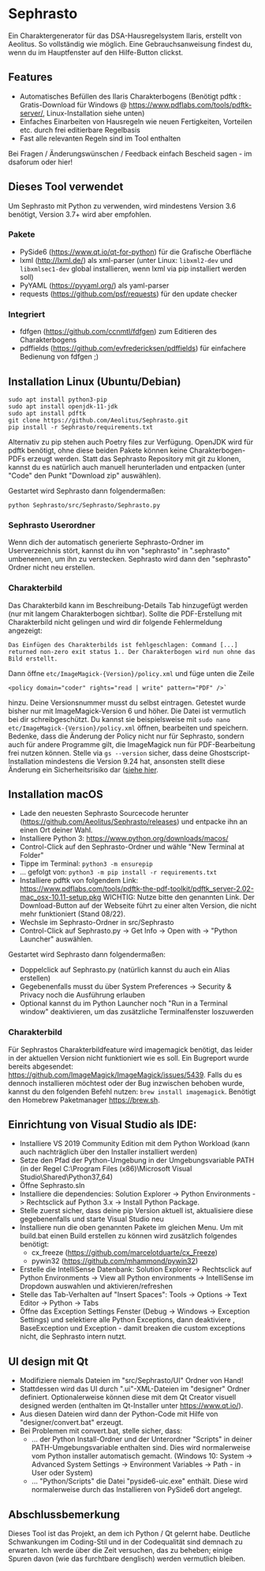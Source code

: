 # Sephrasto
Ein Charaktergenerator für das DSA-Hausregelsystem Ilaris, erstellt von Aeolitus. So vollständig wie möglich. Eine Gebrauchsanweisung findest du, wenn du im Hauptfenster auf den Hilfe-Button clickst.

## Features
* Automatisches Befüllen des Ilaris Charakterbogens (Benötigt pdftk : Gratis-Download für Windows @ https://www.pdflabs.com/tools/pdftk-server/, Linux-Installation siehe unten)
* Einfaches Einarbeiten von Hausregeln wie neuen Fertigkeiten, Vorteilen etc. durch frei editierbare Regelbasis
* Fast alle relevanten Regeln sind im Tool enthalten

Bei Fragen / Änderungswünschen / Feedback einfach Bescheid sagen - im dsaforum oder hier!

## Dieses Tool verwendet

Um Sephrasto mit Python zu verwenden, wird mindestens Version 3.6 benötigt, Version 3.7+ wird aber empfohlen. 

### Pakete
* PySide6 (https://www.qt.io/qt-for-python) für die Grafische Oberfläche
* lxml (http://lxml.de/) als xml-parser (unter Linux: `libxml2-dev` und `libxmlsec1-dev` global installieren, wenn lxml via pip installiert werden soll)
* PyYAML (https://pyyaml.org/) als yaml-parser
* requests (https://github.com/psf/requests) für den update checker

### Integriert
* fdfgen (https://github.com/ccnmtl/fdfgen) zum Editieren des Charakterbogens 
* pdffields (https://github.com/evfredericksen/pdffields) für einfachere Bedienung von fdfgen ;)

## Installation Linux (Ubuntu/Debian)
```
sudo apt install python3-pip
sudo apt install openjdk-11-jdk
sudo apt install pdftk
git clone https://github.com/Aeolitus/Sephrasto.git
pip install -r Sephrasto/requirements.txt
```
Alternativ zu pip stehen auch Poetry files zur Verfügung. OpenJDK wird für pdftk benötigt, ohne diese beiden Pakete können keine Charakterbogen-PDFs erzeugt werden. Statt das Sephrasto Repository mit git zu klonen, kannst du es natürlich auch manuell herunterladen und entpacken (unter "Code" den Punkt "Download zip" auswählen).

Gestartet wird Sephrasto dann folgendermaßen:
```
python Sephrasto/src/Sephrasto/Sephrasto.py
```

### Sephrasto Userordner ###
Wenn dich der automatisch generierte Sephrasto-Ordner im Userverzeichnis stört, kannst du ihn von "sephrasto" in ".sephrasto" umbenennen, um ihn zu verstecken. Sephrasto wird dann den "sephrasto" Ordner nicht neu erstellen.

### Charakterbild ###
Das Charakterbild kann im Beschreibung-Details Tab hinzugefügt werden (nur mit langem Charakterbogen sichtbar). Sollte die PDF-Erstellung mit Charakterbild nicht gelingen und wird dir folgende Fehlermeldung angezeigt:
```
Das Einfügen des Charakterbilds ist fehlgeschlagen: Command [...] returned non-zero exit status 1.. Der Charakterbogen wird nun ohne das Bild erstellt.
```
Dann öffne `etc/ImageMagick-{Version}/policy.xml` und füge unten die Zeile
```
<policy domain="coder" rights="read | write" pattern="PDF" />`
```
hinzu. Deine Versionsnummer musst du selbst eintragen. Getestet wurde bisher nur mit ImageMagick-Version 6 und höher. Die Datei ist vermutlich bei dir schreibgeschützt. Du kannst sie beispielsweise mit `sudo nano etc/ImageMagick-{Version}/policy.xml` öffnen, bearbeiten und speichern. Bedenke, dass die Änderung der Policy nicht nur für Sephrasto, sondern auch für andere Programme gilt, die ImageMagick nun für PDF-Bearbeitung frei nutzen können. Stelle via ```gs --version``` sicher, dass deine Ghostscript-Installation mindestens die Version 9.24 hat, ansonsten stellt diese Änderung ein Sicherheitsrisiko dar ([siehe hier](https://stackoverflow.com/questions/52998331/imagemagick-security-policy-pdf-blocking-conversion).

## Installation macOS
* Lade den neuesten Sephrasto Sourcecode herunter (https://github.com/Aeolitus/Sephrasto/releases) und entpacke ihn an einen Ort deiner Wahl. 
* Installiere Python 3: https://www.python.org/downloads/macos/
* Control-Click auf den Sephrasto-Ordner und wähle "New Terminal at Folder"
* Tippe im Terminal: ```python3 -m ensurepip```
* ... gefolgt von: ```python3 -m pip install -r requirements.txt```
* Installiere pdftk von folgendem Link: https://www.pdflabs.com/tools/pdftk-the-pdf-toolkit/pdftk_server-2.02-mac_osx-10.11-setup.pkg
 WICHTIG: Nutze bitte den genannten Link. Der Download-Button auf der Webseite führt zu einer alten Version, die nicht mehr funktioniert (Stand 08/22).
* Wechsle im Sephrasto-Ordner in src/Sephrasto
* Control-Click auf Sephrasto.py -> Get Info -> Open with -> "Python Launcher" auswählen.

Gestartet wird Sephrasto dann folgendermaßen:
* Doppelclick auf Sephrasto.py (natürlich kannst du auch ein Alias erstellen)
* Gegebenenfalls musst du über System Preferences -> Security & Privacy noch die Ausführung erlauben
* Optional kannst du im Python Launcher noch "Run in a Terminal window" deaktivieren, um das zusätzliche Terminalfenster loszuwerden

### Charakterbild ###
Für Sephrastos Charakterbildfeature wird imagemagick benötigt, das leider in der aktuellen Version nicht funktioniert wie es soll. Ein Bugreport wurde bereits abgesendet: https://github.com/ImageMagick/ImageMagick/issues/5439. Falls du es dennoch installieren möchtest oder der Bug inzwischen behoben wurde, kannst du den folgenden Befehl nutzen: ```brew install imagemagick```. Benötigt den Homebrew Paketmanager https://brew.sh.

## Einrichtung von Visual Studio als IDE:
* Installiere VS 2019 Community Edition mit dem Python Workload (kann auch nachträglich über den Installer installiert werden)
* Setze den Pfad der Python-Umgebung in der Umgebungsvariable PATH (in der Regel C:\Program Files (x86)\Microsoft Visual Studio\Shared\Python37_64)
* Öffne Sephrasto.sln
* Installiere die dependencies: Solution Explorer -> Python Environments -> Rechtsclick auf Python 3.x -> Install Python Package.
* Stelle zuerst sicher, dass deine pip Version aktuell ist, aktualisiere diese gegebenenfalls und starte Visual Studio neu
* Installiere nun die oben genannten Pakete im gleichen Menu. Um mit build.bat einen Build erstellen zu können wird zusätzlich folgendes benötigt:
    * cx_freeze (https://github.com/marcelotduarte/cx_Freeze)
    * pywin32 (https://github.com/mhammond/pywin32)
* Erstelle die IntelliSense Datenbank: Solution Explorer -> Rechtsclick auf Python Environments -> View all Python environments -> IntelliSense im Dropdown auswahlen und aktivieren/refreshen
* Stelle das Tab-Verhalten auf "Insert Spaces": Tools -> Options -> Text Editor -> Python -> Tabs
* Öffne das Exception Settings Fenster (Debug -> Windows -> Exception Settings) und selektiere alle Python Exceptions, dann deaktiviere <All Python Exceptions not in this list>, BaseException und Exception - damit breaken die custom exceptions nicht, die Sephrasto intern nutzt.

## UI design mit Qt
* Modifiziere niemals Dateien im "src/Sephrasto/UI" Ordner von Hand!
* Stattdessen wird das UI durch ".ui"-XML-Dateien im "designer" Ordner definiert. Optionalerweise können diese mit dem Qt Creator visuell designed werden (enthalten im Qt-Installer unter https://www.qt.io/).
* Aus diesen Dateien wird dann der Python-Code mit Hilfe von "designer/convert.bat" erzeugt.
* Bei Problemen mit convert.bat, stelle sicher, dass:
    * ... der Python Install-Ordner und der Unterordner "Scripts" in deiner PATH-Umgebungsvariable enthalten sind. Dies wird normalerweise vom Python installer automatisch gemacht. (Windows 10: System -> Advanced System Settings -> Environment Variables -> Path - in User oder System)
    * ... "Python/Scripts" die Datei "pyside6-uic.exe" enthält. Diese wird normalerweise durch das Installieren von PySide6 dort angelegt.

## Abschlussbemerkung
Dieses Tool ist das Projekt, an dem ich Python / Qt gelernt habe. Deutliche Schwankungen im Coding-Stil und in der Codequalität sind demnach zu erwarten. Ich werde über die Zeit versuchen, das zu beheben; einige Spuren davon (wie das furchtbare denglisch) werden vermutlich bleiben. 